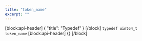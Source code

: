 ```yaml
---
title: "token_name"
excerpt: ""
---
```

[block:api-header]
{
  "title": "Typedef"
}
[/block]
`typedef uint64_t token_name`
[block:api-header]
{}
[/block]